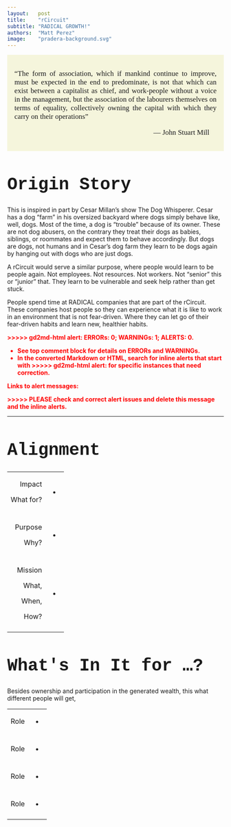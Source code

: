 ```yaml
---
layout:   post
title:    "rCircuit"
subtitle: "RADICAL GROWTH!"
authors:  "Matt Perez"
image:    "pradera-background.svg"
---
```


<div style="display: none; padding-bottom:10px; margin-bottom:20px; ">
 <p>Curious people can get the <span style="font-size:smaller; ">RADICAL</span> experience by staying with <span style="font-size:smaller; ">RADICAL</span> companies in the rCircuit.</p>
</div>

<div style="background-color:beige; font-size:larger; font-family:american typewriter, serif; padding:1em; ">
 <p style="text-align:justify; ">&ldquo;The form of association, which if mankind continue to improve, must be expected in the end to predominate, is not that which can exist between a capitalist as chief, and work-people without a voice in the management, but the association of the labourers themselves on terms of equality, collectively owning the capital with which they carry on their operations&rdquo;</p>
 <p style="text-align:right; padding-right:1em; ">&mdash; John Stuart Mill</p>
</div>

<h1 style="font-size:40px; font-family:Courier New, monospace; ">Origin Story</h1>
 <p>This is inspired in part by Cesar Millan’s show The Dog Whisperer. Cesar has a dog “farm” in his oversized backyard where dogs simply behave like, well, dogs. Most of the time, a dog is “trouble” because of its owner.  These are not dog abusers, on the contrary they treat their dogs as babies, siblings, or roommates and expect them to behave accordingly. But dogs are dogs, not humans and in Cesar’s dog farm they learn to be dogs again by hanging out with dogs who are just dogs.</p>
 <p>A rCircuit would serve a similar purpose, where people would learn to be people again. Not employees. Not resources. Not workers.  Not “senior” this or “junior” that. They learn to be vulnerable and seek help rather than get stuck.</p>
 <p>People spend time at RADICAL companies that are part of the rCircuit. These companies host people so they can experience what it is like to work in an environment that is not fear-driven. Where they can let go of their fear-driven habits and learn new, healthier habits.</p>

<p style="color: red; font-weight: bold">>>>>>  gd2md-html alert:  ERRORs: 0; WARNINGs: 1; ALERTS: 0.</p>
<ul style="color: red; font-weight: bold"><li>See top comment block for details on ERRORs and WARNINGs. <li>In the converted Markdown or HTML, search for inline alerts that start with >>>>>  gd2md-html alert:  for specific instances that need correction.</ul>

<p style="color: red; font-weight: bold">Links to alert messages:</p>
<p style="color: red; font-weight: bold">>>>>> PLEASE check and correct alert issues and delete this message and the inline alerts.<hr></p>

<h1 style="font-size:40px; font-family:Courier New, monospace; ">Alignment</h1>
 <table>
  <tr>
   <td>
    <p style="text-align: right">Impact</p>
    <p style="text-align: right">What for?</p>
   </td>
   <td>
    <ul>
     <li>
     </li>
     </ul>
   </td>
  </tr>
  <tr>
   <td></td>
   <td></td>
  </tr>
  <tr>
   <td>
    <p style="text-align: right">Purpose</p>
    <p style="text-align: right">Why?</p>
   </td>
   <td>
    <ul>
     <li></li>
    </ul>
   </td>
  </tr>
  <tr>
   <td></td>
   <td></td>
  </tr>
  <tr>
   <td>
    <p style="text-align: right">Mission</p>
    <p style="text-align: right">What,</p>
    <p style="text-align: right">When,</p>
    <p style="text-align: right">How?</p>
   </td>
   <td>
    <ul>
     <li></li>
    </ul>
   </td>
  </tr>
  <tr>
   <td></td>
   <td></td>
  </tr>
</table>

<h1 style="font-size:40px; font-family:Courier New, monospace; ">What's In It for …?</h1>
 <p>Besides ownership and participation in the generated wealth, this what different people will get,</p>
 <table>
  <tr>
   <td>
    <p>Role</p>
   </td>
   <td>
    <ul>
     <li></li>
    </ul>
   </td>
  </tr>
  <tr>
   <td></td>
   <td></td>
  </tr>
  <tr>
   <td>
    <p>Role</p>
   </td>
   <td>
    <ul>
     <li></li>
    </ul>
   </td>
  </tr>
  <tr>
   <td>
   </td>
   <td>
   </td>
  </tr>
  <tr>
   <td>
    <p>Role</p>
   </td>
   <td>
    <ul>
     <li></li>
    </ul>
   </td>
  </tr>
  <tr>
   <td>
   </td>
   <td>
   </td>
  </tr>
  <tr>
   <td>
    <p>Role</p>
   </td>
   <td>
    <ul>
     <li></li>
    </ul>
   </td>
  </tr>
  <tr>
   <td>
   </td>
   <td>
   </td>
  </tr>
</table>